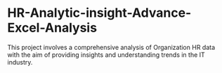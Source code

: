 # HR-Analytic-insight-Advance-Excel-Analysis
This project involves a comprehensive analysis of Organization HR data with the aim of providing insights and understanding trends in the IT industry.
